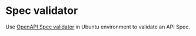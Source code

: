 # Spec validator
Use [OpenAPI Spec validator](https://github.com/python-openapi/openapi-spec-validator#openapi-spec-validator) in Ubuntu environment to validate an API Spec.
